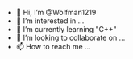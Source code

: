 - 👋 Hi, I’m @Wolfman1219
- 👀 I’m interested in ...
- 🌱 I’m currently learning "C++"
- 💞️ I’m looking to collaborate on ...
- 📫 How to reach me ...

<!--- cv2

rasm = cv2.imread('/content/drive/MyDrive/man in green background.jpg')
rasm = cv2.cvtColor(rasm, cv2.COLOR_BGR2RGB)
plt.imshow(rasm)
Wolfman1219/Wolfman1219 is a ✨ special ✨ repository because its `README.md` (this file) appears on your GitHub profile.
You can click the Preview link to take a look at your changes.
--->
